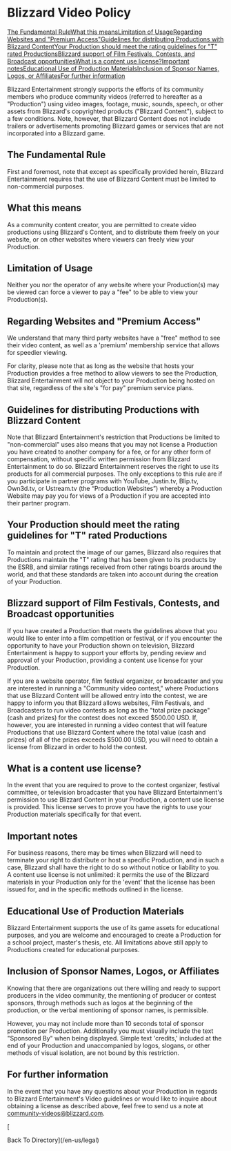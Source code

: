 Blizzard Video Policy
=====================

[The Fundamental Rule](#1736282506)[What this means](#1833206554)[Limitation of Usage](#1137688488)[Regarding Websites and "Premium Access"](#1831208803)[Guidelines for distributing Productions with Blizzard Content](#508726997)[Your Production should meet the rating guidelines for "T" rated Productions](#1229305968)[Blizzard support of Film Festivals, Contests, and Broadcast opportunities](#2027100035)[What is a content use license?](#1804170577)[Important notes](#523073221)[Educational Use of Production Materials](#482120252)[Inclusion of Sponsor Names, Logos, or Affiliates](#1311014880)[For further information](#566168969)

Blizzard Entertainment strongly supports the efforts of its community members who produce community videos (referred to hereafter as a "Production") using video images, footage, music, sounds, speech, or other assets from Blizzard's copyrighted products ("Blizzard Content"), subject to a few conditions. Note, however, that Blizzard Content does not include trailers or advertisements promoting Blizzard games or services that are not incorporated into a Blizzard game.

The Fundamental Rule
--------------------

First and foremost, note that except as specifically provided herein, Blizzard Entertainment requires that the use of Blizzard Content must be limited to non-commercial purposes.

What this means
---------------

As a community content creator, you are permitted to create video productions using Blizzard's Content, and to distribute them freely on your website, or on other websites where viewers can freely view your Production.

Limitation of Usage
-------------------

Neither you nor the operator of any website where your Production(s) may be viewed can force a viewer to pay a "fee" to be able to view your Production(s).

Regarding Websites and "Premium Access"
---------------------------------------

We understand that many third party websites have a "free" method to see their video content, as well as a 'premium' membership service that allows for speedier viewing.

For clarity, please note that as long as the website that hosts your Production provides a free method to allow viewers to see the Production, Blizzard Entertainment will not object to your Production being hosted on that site, regardless of the site's "for pay" premium service plans.

Guidelines for distributing Productions with Blizzard Content
-------------------------------------------------------------

Note that Blizzard Entertainment's restriction that Productions be limited to "non-commercial" uses also means that you may not license a Production you have created to another company for a fee, or for any other form of compensation, without specific written permission from Blizzard Entertainment to do so. Blizzard Entertainment reserves the right to use its products for all commercial purposes. The only exceptions to this rule are if you participate in partner programs with YouTube, Justin.tv, Blip.tv, Own3d.tv, or Ustream.tv (the “Production Websites”) whereby a Production Website may pay you for views of a Production if you are accepted into their partner program.

Your Production should meet the rating guidelines for "T" rated Productions
---------------------------------------------------------------------------

To maintain and protect the image of our games, Blizzard also requires that Productions maintain the "T" rating that has been given to its products by the ESRB, and similar ratings received from other ratings boards around the world, and that these standards are taken into account during the creation of your Production.

Blizzard support of Film Festivals, Contests, and Broadcast opportunities
-------------------------------------------------------------------------

If you have created a Production that meets the guidelines above that you would like to enter into a film competition or festival, or if you encounter the opportunity to have your Production shown on television, Blizzard Entertainment is happy to support your efforts by, pending review and approval of your Production, providing a content use license for your Production.

If you are a website operator, film festival organizer, or broadcaster and you are interested in running a "Community video contest," where Productions that use Blizzard Content will be allowed entry into the contest, we are happy to inform you that Blizzard allows websites, Film Festivals, and Broadcasters to run video contests as long as the "total prize package"(cash and prizes) for the contest does not exceed $500.00 USD. If, however, you are interested in running a video contest that will feature Productions that use Blizzard Content where the total value (cash and prizes) of all of the prizes exceeds $500.00 USD, you will need to obtain a license from Blizzard in order to hold the contest.

What is a content use license?
------------------------------

In the event that you are required to prove to the contest organizer, festival committee, or television broadcaster that you have Blizzard Entertainment's permission to use Blizzard Content in your Production, a content use license is provided. This license serves to prove you have the rights to use your Production materials specifically for that event.

Important notes
---------------

For business reasons, there may be times when Blizzard will need to terminate your right to distribute or host a specific Production, and in such a case, Blizzard shall have the right to do so without notice or liability to you. A content use license is not unlimited: it permits the use of the Blizzard materials in your Production only for the 'event' that the license has been issued for, and in the specific methods outlined in the license.

Educational Use of Production Materials
---------------------------------------

Blizzard Entertainment supports the use of its game assets for educational purposes, and you are welcome and encouraged to create a Production for a school project, master's thesis, etc. All limitations above still apply to Productions created for educational purposes.

Inclusion of Sponsor Names, Logos, or Affiliates
------------------------------------------------

Knowing that there are organizations out there willing and ready to support producers in the video community, the mentioning of producer or contest sponsors, through methods such as logos at the beginning of the production, or the verbal mentioning of sponsor names, is permissible.

However, you may not include more than 10 seconds total of sponsor promotion per Production. Additionally you must visually include the text "Sponsored By" when being displayed. Simple text 'credits,' included at the end of your Production and unaccompanied by logos, slogans, or other methods of visual isolation, are not bound by this restriction.

For further information
-----------------------

In the event that you have any questions about your Production in regards to Blizzard Entertainment's Video guidelines or would like to inquire about obtaining a license as described above, feel free to send us a note at [community-videos@blizzard.com](mailto:community-videos@blizzard.com).

[

Back To Directory](/en-us/legal)